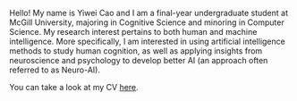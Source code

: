 Hello! My name is Yiwei Cao and I am a final-year undergraduate student at McGill University, majoring in Cognitive Science and minoring in Computer Science. My research interest pertains to both human and machine intelligence. More specifically, I am interested in using artificial intelligence methods to study human cognition, as well as applying insights from neuroscience and psychology to develop better AI (an approach often referred to as Neuro-AI).

You can take a look at my CV [here](./Yiwei_CV.pdf).
